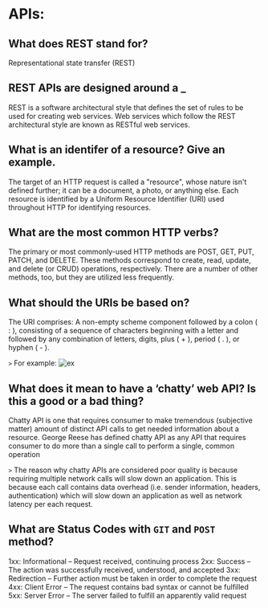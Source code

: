 # APIs:

## What does REST stand for?

Representational state transfer (REST)

## REST APIs are designed around a _

REST is a software architectural style that defines the set of rules to be used for creating web services. Web services which follow the REST architectural style are known as RESTful web services.

##  What is an identifer of a resource? Give an example.

The target of an HTTP request is called a "resource", whose nature isn't defined further; it can be a document, a photo, or anything else. Each resource is identified by a Uniform Resource Identifier (URI) used throughout HTTP for identifying resources.

## What are the most common HTTP verbs?

The primary or most commonly-used HTTP methods are POST, GET, PUT, PATCH, and DELETE. These methods correspond to create, read, update, and delete (or CRUD) operations, respectively. There are a number of other methods, too, but they are utilized less frequently.

## What should the URIs be based on?
The URI comprises: A non-empty scheme component followed by a colon ( : ), consisting of a sequence of characters beginning with a letter and followed by any combination of letters, digits, plus ( + ), period ( . ), or hyphen ( - ).

`>` For example:
![ex](https://css-tricks.com/wp-content/uploads/2010/07/urlbestpractices.jpg)

## What does it mean to have a ‘chatty’ web API? Is this a good or a bad thing?

Chatty API is one that requires consumer to make tremendous (subjective matter) amount of distinct API calls to get needed information about a resource. George Reese has defined chatty API as any API that requires consumer to do more than a single call to perform a single, common operation

`>` The reason why chatty APIs are considered poor quality is because requiring multiple network calls will slow down an application. This is because each call contains data overhead (i.e. sender information, headers, authentication) which will slow down an application as well as network latency per each request.

## What are Status Codes with `GIT` and `POST` method? 

1xx: Informational – Request received, continuing process
2xx: Success – The action was successfully received, understood, and accepted
3xx: Redirection – Further action must be taken in order to complete the request
4xx: Client Error – The request contains bad syntax or cannot be fulfilled
5xx: Server Error – The server failed to fulfill an apparently valid request

